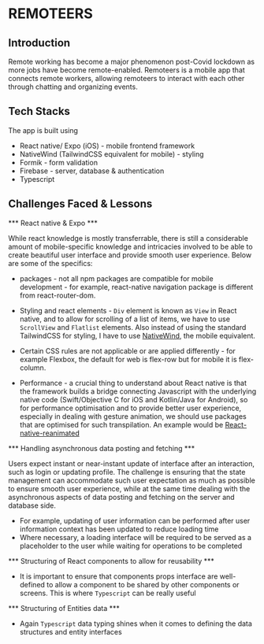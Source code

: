 # REMOTEERS

## Introduction
Remote working has become a major phenomenon post-Covid lockdown as more jobs have become remote-enabled. Remoteers is a mobile app that connects remote workers, allowing remoteers to interact with each other through chatting and organizing events. 

## Tech Stacks
The app is built using 
* React native/ Expo (iOS) - mobile frontend framework
* NativeWind (TailwindCSS equivalent for mobile) - styling
* Formik - form validation
* Firebase - server, database & authentication
* Typescript

## Challenges Faced & Lessons

*** React native & Expo ***
  
  While react knowledge is mostly transferrable, there is still a considerable amount of mobile-specific knowledge and intricacies involved to be able to create  beautiful user interface and provide smooth user experience. Below are some of the specifics:

  * packages - not all npm packages are compatible for mobile development - for example, react-native navigation package is different from react-router-dom.
  
  * Styling and react elements - ``Div`` element is known as ``View`` in React native, and to allow for scrolling of a list of items, we have to use ``ScrollView`` and ``Flatlist`` elements. Also instead of using the standard TailwindCSS for styling, I have to use [NativeWind](https://www.nativewind.dev/), the mobile equivalent.
  
  * Certain CSS rules are not applicable or are applied differently - for example Flexbox, the default for web is flex-row but for mobile it is flex-column.

  * Performance - a crucial thing to understand about React native is that the framework builds a bridge connecting Javascript with the underlying native code (Swift/Objective C for iOS and Kotlin/Java for Android), so for performance optimisation and to provide better user experience, especially in dealing with gesture animation, we should use packages that are optimised for such transpilation. An example would be [React-native-reanimated](https://docs.swmansion.com/react-native-reanimated/)

*** Handling asynchronous data posting and fetching ***
  
  Users expect instant or near-instant update of interface after an interaction, such as login or updating profile. The challenge is ensuring that the state management can accommodate such user expectation as much as possible to ensure smooth user experience, while at the same time dealing with the asynchronous aspects of data posting and fetching on the server and database side. 
  * For example, updating of user information can be performed after user information context has been updated to reduce loading time
  * Where necessary, a loading interface will be required to be served as a placeholder to the user while waiting for operations to be completed

*** Structuring of React components to allow for reusability ***
  
  * It is important to ensure that components props interface are well-defined to allow a component to be shared by other components or screens. This is where ``Typescript`` can be really useful

*** Structuring of Entities data ***
  
  * Again ``Typescript`` data typing shines when it comes to defining the data structures and entity interfaces

